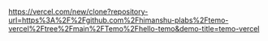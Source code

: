 https://vercel.com/new/clone?repository-url=https%3A%2F%2Fgithub.com%2Fhimanshu-plabs%2Ftemo-vercel%2Ftree%2Fmain%2FTemo%2Fhello-temo&demo-title=temo-vercel
